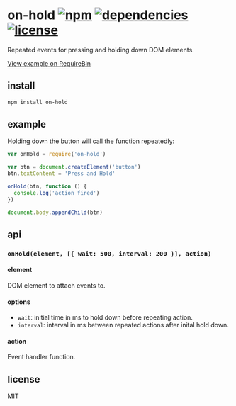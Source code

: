 # on-hold [![npm][npm-img]][npm-url] [![dependencies][dep-img]][dep-url] [![license][lic-img]][lic-url]

[npm-img]: https://img.shields.io/npm/v/on-hold.svg
[npm-url]: https://www.npmjs.com/package/on-hold
[dep-img]: https://david-dm.org/mathiasvr/on-hold.svg
[dep-url]: https://david-dm.org/mathiasvr/on-hold
[lic-img]: http://img.shields.io/:license-MIT-blue.svg
[lic-url]: http://mvr.mit-license.org

Repeated events for pressing and holding down DOM elements.

[View example on RequireBin](http://requirebin.com/?gist=2f7235f67e494f743ab722cc93a46fda)

## install
```bash
npm install on-hold
```

## example
Holding down the button will call the function repeatedly:

```javascript
var onHold = require('on-hold')

var btn = document.createElement('button')
btn.textContent = 'Press and Hold'

onHold(btn, function () {
  console.log('action fired')
})

document.body.appendChild(btn)
```

## api

### `onHold(element, [{ wait: 500, interval: 200 }], action)`

#### element
DOM element to attach events to.

#### options
- `wait`: initial time in ms to hold down before repeating action.
- `interval`: interval in ms between repeated actions after inital hold down.

#### action
Event handler function.

## license

MIT